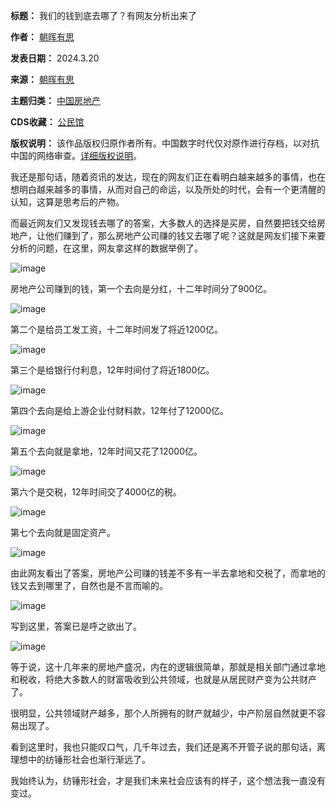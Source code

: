 

**标题：** 我们的钱到底去哪了？有网友分析出来了  

**作者：** [朝晖有思](https://chinadigitaltimes.net/space/朝晖有思)  

**发表日期：** 2024.3.20  

**来源：** [朝晖有思](https://web.archive.org/web/https://mp.weixin.qq.com/s/sLAh38il8rsXaDd2zRCo9Q)  

**主题归类：** [中国房地产](https://chinadigitaltimes.net/space/中国房地产)  

**CDS收藏：** [公民馆](https://chinadigitaltimes.net/space/%E5%85%AC%E6%B0%91%E9%A6%86)  

**版权说明：** 该作品版权归原作者所有。中国数字时代仅对原作进行存档，以对抗中国的网络审查。[详细版权说明](https://chinadigitaltimes.net/chinese/copyright)。


我还是那句话，随着资讯的发达，现在的网友们正在看明白越来越多的事情，也在想明白越来越多的事情，从而对自己的命运，以及所处的时代，会有一个更清醒的认知，这算是思考后的产物。


而最近网友们又发现钱去哪了的答案，大多数人的选择是买房，自然要把钱交给房地产，让他们赚到了，那么房地产公司赚的钱又去哪了呢？这就是网友们接下来要分析的问题，在这里，网友拿这样的数据举例了。


![image](https://chinadigitaltimes.net/chinese/files/2024/03/post-706119-65fcce7235a08.)


房地产公司赚到的钱，第一个去向是分红，十二年时间分了900亿。


![image](https://chinadigitaltimes.net/chinese/files/2024/03/post-706119-65fcce723d6a8.)


第二个是给员工发工资，十二年时间发了将近1200亿。


![image](https://chinadigitaltimes.net/chinese/files/2024/03/post-706119-65fcce7245edc.)


第三个是给银行付利息，12年时间付了将近1800亿。


![image](https://chinadigitaltimes.net/chinese/files/2024/03/post-706119-65fcce724d7e7.)


第四个去向是给上游企业付财料款，12年付了12000亿。


![image](https://chinadigitaltimes.net/chinese/files/2024/03/post-706119-65fcce72545a2.)


第五个去向就是拿地，12年时间又花了12000亿。


![image](https://chinadigitaltimes.net/chinese/files/2024/03/post-706119-65fcce725bfd1.)


第六个是交税，12年时间交了4000亿的税。


![image](https://chinadigitaltimes.net/chinese/files/2024/03/post-706119-65fcce7263175.)


第七个去向就是固定资产。


![image](https://chinadigitaltimes.net/chinese/files/2024/03/post-706119-65fcce726a2b7.)


由此网友看出了答案，房地产公司赚的钱差不多有一半去拿地和交税了，而拿地的钱又去到哪里了，自然也是不言而喻的。


![image](https://chinadigitaltimes.net/chinese/files/2024/03/post-706119-65fcce7272c62.)


写到这里，答案已是呼之欲出了。


![image](https://chinadigitaltimes.net/chinese/files/2024/03/post-706119-65fcce7279a16.)


等于说，这十几年来的房地产盛况，内在的逻辑很简单，那就是相关部门通过拿地和税收，将绝大多数人的财富吸收到公共领域，也就是从居民财产变为公共财产了。


很明显，公共领域财产越多，那个人所拥有的财产就越少，中产阶层自然就更不容易出现了。


看到这里时，我也只能叹口气，几千年过去，我们还是离不开管子说的那句话，离理想中的纺锤形社会也渐行渐远了。


我始终认为，纺锤形社会，才是我们未来社会应该有的样子，这个想法我一直没有变过。

